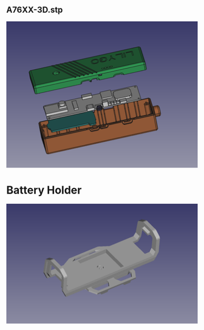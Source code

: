## A76XX-3D.stp

![A76XX-3D.stp](./images/7080G-3D.png)


# Battery Holder

![BatteryHolder](./images/BatteryHolder.png)